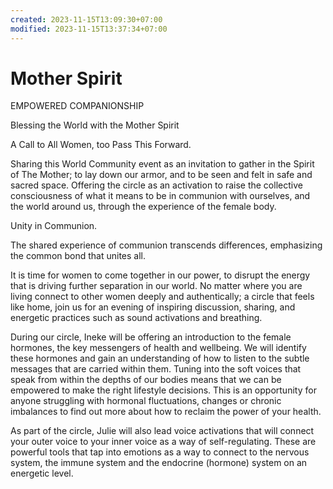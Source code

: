 ```yaml
---
created: 2023-11-15T13:09:30+07:00
modified: 2023-11-15T13:37:34+07:00
---
```


# Mother Spirit

EMPOWERED COMPANIONSHIP

Blessing the World with the Mother Spirit

A Call to All Women, too Pass This Forward. 

Sharing this World Community event as an invitation to gather in the Spirit of The Mother; to lay down our armor, and to be seen and felt in safe and sacred space. Offering the circle as an activation to raise the collective consciousness of what it means to be in communion with ourselves, and the world around us, through the experience of the female body. 

Unity in Communion.

The shared experience of communion transcends differences, emphasizing the common bond that unites all.

It is time for women to come together in our power, to disrupt the energy that is driving further separation in our world. No matter where you are living connect to other women deeply and authentically; a circle that feels like home, join us for an evening of inspiring discussion, sharing, and energetic practices such as sound activations and breathing. 

During our circle, Ineke will be offering an introduction to the female hormones, the key messengers of health and wellbeing. We will identify these hormones and gain an understanding of how to listen to the subtle messages that are carried within them. Tuning into the soft voices that speak from within the depths of our bodies means that we can be empowered to make the right lifestyle decisions. This is an opportunity for anyone struggling with hormonal fluctuations, changes or chronic imbalances to find out more about how to reclaim the power of your health. 

As part of the circle, Julie will also lead voice activations that will connect your outer voice to your inner voice as a way of self-regulating. These are powerful tools that tap into emotions as a way to connect to the nervous system, the immune system and the endocrine (hormone) system on an energetic level.
